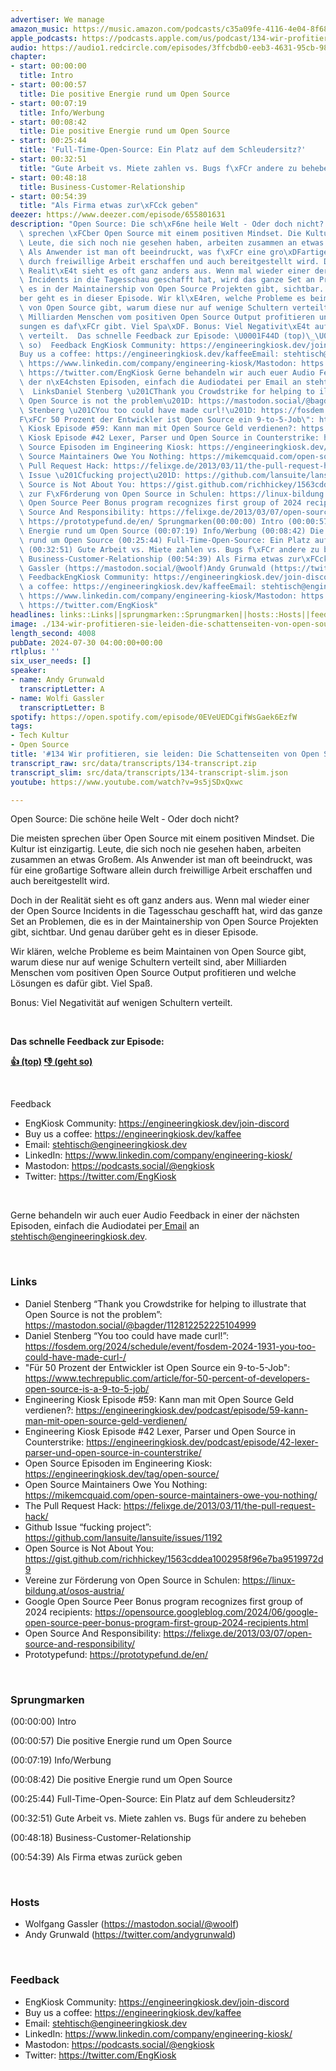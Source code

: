 ```yaml
---
advertiser: We manage
amazon_music: https://music.amazon.com/podcasts/c35a09fe-4116-4e04-8f68-77d61b112e46/episodes/2eb75bdb-8488-4ed3-9cda-8a5b66ba4ada/engineering-kiosk-134-wir-profitieren-sie-leiden-die-schattenseiten-von-open-source
apple_podcasts: https://podcasts.apple.com/us/podcast/134-wir-profitieren-sie-leiden-die-schattenseiten-von/id1603082924?i=1000663751171&uo=4
audio: https://audio1.redcircle.com/episodes/3ffcbdb0-eeb3-4631-95cb-98c854e42f7f/stream.mp3
chapter:
- start: 00:00:00
  title: Intro
- start: 00:00:57
  title: Die positive Energie rund um Open Source
- start: 00:07:19
  title: Info/Werbung
- start: 00:08:42
  title: Die positive Energie rund um Open Source
- start: 00:25:44
  title: 'Full-Time-Open-Source: Ein Platz auf dem Schleudersitz?'
- start: 00:32:51
  title: "Gute Arbeit vs. Miete zahlen vs. Bugs f\xFCr andere zu beheben"
- start: 00:48:18
  title: Business-Customer-Relationship
- start: 00:54:39
  title: "Als Firma etwas zur\xFCck geben"
deezer: https://www.deezer.com/episode/655801631
description: "Open Source: Die sch\xF6ne heile Welt - Oder doch nicht? Die meisten\
  \ sprechen \xFCber Open Source mit einem positiven Mindset. Die Kultur ist einzigartig.\
  \ Leute, die sich noch nie gesehen haben, arbeiten zusammen an etwas Gro\xDFem.\
  \ Als Anwender ist man oft beeindruckt, was f\xFCr eine gro\xDFartige Software allein\
  \ durch freiwillige Arbeit erschaffen und auch bereitgestellt wird. Doch in der\
  \ Realit\xE4t sieht es oft ganz anders aus. Wenn mal wieder einer der Open Source\
  \ Incidents in die Tagesschau geschafft hat, wird das ganze Set an Problemen, die\
  \ es in der Maintainership von Open Source Projekten gibt, sichtbar. Und genau dar\xFC\
  ber geht es in dieser Episode. Wir kl\xE4ren, welche Probleme es beim Maintainen\
  \ von Open Source gibt, warum diese nur auf wenige Schultern verteilt sind, aber\
  \ Milliarden Menschen vom positiven Open Source Output profitieren und welche L\xF6\
  sungen es daf\xFCr gibt. Viel Spa\xDF. Bonus: Viel Negativit\xE4t auf wenigen Schultern\
  \ verteilt.  Das schnelle Feedback zur Episode: \U0001F44D (top)\_\U0001F44E (geht\
  \ so)  Feedback EngKiosk Community: https://engineeringkiosk.dev/join-discord\_\
  Buy us a coffee: https://engineeringkiosk.dev/kaffeeEmail: stehtisch@engineeringkiosk.devLinkedIn:\
  \ https://www.linkedin.com/company/engineering-kiosk/Mastodon: https://podcasts.social/@engkioskTwitter:\
  \ https://twitter.com/EngKiosk Gerne behandeln wir auch euer Audio Feedback in einer\
  \ der n\xE4chsten Episoden, einfach die Audiodatei per Email an stehtisch@engineeringkiosk.dev.\
  \  LinksDaniel Stenberg \u201CThank you Crowdstrike for helping to illustrate that\
  \ Open Source is not the problem\u201D: https://mastodon.social/@bagder/112812252225104999Daniel\
  \ Stenberg \u201CYou too could have made curl!\u201D: https://fosdem.org/2024/schedule/event/fosdem-2024-1931-you-too-could-have-made-curl-/\"\
  F\xFCr 50 Prozent der Entwickler ist Open Source ein 9-to-5-Job\": https://www.techrepublic.com/article/for-50-percent-of-developers-open-source-is-a-9-to-5-job/Engineering\
  \ Kiosk Episode #59: Kann man mit Open Source Geld verdienen?: https://engineeringkiosk.dev/podcast/episode/59-kann-man-mit-open-source-geld-verdienen/Engineering\
  \ Kiosk Episode #42 Lexer, Parser und Open Source in Counterstrike: https://engineeringkiosk.dev/podcast/episode/42-lexer-parser-und-open-source-in-counterstrike/Open\
  \ Source Episoden im Engineering Kiosk: https://engineeringkiosk.dev/tag/open-source/Open\
  \ Source Maintainers Owe You Nothing: https://mikemcquaid.com/open-source-maintainers-owe-you-nothing/The\
  \ Pull Request Hack: https://felixge.de/2013/03/11/the-pull-request-hack/Github\
  \ Issue \u201Cfucking project\u201D: https://github.com/lansuite/lansuite/issues/1192Open\
  \ Source is Not About You: https://gist.github.com/richhickey/1563cddea1002958f96e7ba9519972d9Vereine\
  \ zur F\xF6rderung von Open Source in Schulen: https://linux-bildung.at/osos-austria/Google\
  \ Open Source Peer Bonus program recognizes first group of 2024 recipients: https://opensource.googleblog.com/2024/06/google-open-source-peer-bonus-program-first-group-2024-recipients.htmlOpen\
  \ Source And Responsibility: https://felixge.de/2013/03/07/open-source-and-responsibility/Prototypefund:\
  \ https://prototypefund.de/en/ Sprungmarken(00:00:00) Intro (00:00:57) Die positive\
  \ Energie rund um Open Source (00:07:19) Info/Werbung (00:08:42) Die positive Energie\
  \ rund um Open Source (00:25:44) Full-Time-Open-Source: Ein Platz auf dem Schleudersitz?\
  \ (00:32:51) Gute Arbeit vs. Miete zahlen vs. Bugs f\xFCr andere zu beheben (00:48:18)\
  \ Business-Customer-Relationship (00:54:39) Als Firma etwas zur\xFCck geben  HostsWolfgang\
  \ Gassler (https://mastodon.social/@woolf)Andy Grunwald (https://twitter.com/andygrunwald)\
  \ FeedbackEngKiosk Community: https://engineeringkiosk.dev/join-discord\_Buy us\
  \ a coffee: https://engineeringkiosk.dev/kaffeeEmail: stehtisch@engineeringkiosk.devLinkedIn:\
  \ https://www.linkedin.com/company/engineering-kiosk/Mastodon: https://podcasts.social/@engkioskTwitter:\
  \ https://twitter.com/EngKiosk"
headlines: links::Links||sprungmarken::Sprungmarken||hosts::Hosts||feedback::Feedback
image: ./134-wir-profitieren-sie-leiden-die-schattenseiten-von-open-source.jpg
length_second: 4008
pubDate: 2024-07-30 04:00:00+00:00
rtlplus: ''
six_user_needs: []
speaker:
- name: Andy Grunwald
  transcriptLetter: A
- name: Wolfi Gassler
  transcriptLetter: B
spotify: https://open.spotify.com/episode/0EVeUEDCgifWsGaek6EzfW
tags:
- Tech Kultur
- Open Source
title: '#134 Wir profitieren, sie leiden: Die Schattenseiten von Open Source'
transcript_raw: src/data/transcripts/134-transcript.zip
transcript_slim: src/data/transcripts/134-transcript-slim.json
youtube: https://www.youtube.com/watch?v=9s5jSDxQxwc

---
```

<p>Open Source: Die schöne heile Welt - Oder doch nicht?</p><p>Die meisten sprechen über Open Source mit einem positiven Mindset. Die Kultur ist einzigartig. Leute, die sich noch nie gesehen haben, arbeiten zusammen an etwas Großem. Als Anwender ist man oft beeindruckt, was für eine großartige Software allein durch freiwillige Arbeit erschaffen und auch bereitgestellt wird.</p><p>Doch in der Realität sieht es oft ganz anders aus. Wenn mal wieder einer der Open Source Incidents in die Tagesschau geschafft hat, wird das ganze Set an Problemen, die es in der Maintainership von Open Source Projekten gibt, sichtbar. Und genau darüber geht es in dieser Episode.</p><p>Wir klären, welche Probleme es beim Maintainen von Open Source gibt, warum diese nur auf wenige Schultern verteilt sind, aber Milliarden Menschen vom positiven Open Source Output profitieren und welche Lösungen es dafür gibt. Viel Spaß.</p><p>Bonus: Viel Negativität auf wenigen Schultern verteilt.</p><p><br></p><p><strong>Das schnelle Feedback zur Episode:</strong></p><p><a href="https://api.openpodcast.dev/feedback/134/upvote" rel="nofollow"><strong>👍 (top)</strong></a><strong> </strong><a href="https://api.openpodcast.dev/feedback/134/downvote" rel="nofollow"><strong>👎 (geht so)</strong></a></p><p><br></p><p>Feedback</p><ul><li>EngKiosk Community: <a href="https://engineeringkiosk.dev/join-discord">https://engineeringkiosk.dev/join-discord</a> </li><li>Buy us a coffee: <a href="https://engineeringkiosk.dev/kaffee">https://engineeringkiosk.dev/kaffee</a></li><li>Email: <a href="mailto:stehtisch@engineeringkiosk.dev" rel="nofollow">stehtisch@engineeringkiosk.dev</a></li><li>LinkedIn: <a href="https://www.linkedin.com/company/engineering-kiosk/" rel="nofollow">https://www.linkedin.com/company/engineering-kiosk/</a></li><li>Mastodon: <a href="https://podcasts.social/@engkiosk" rel="nofollow">https://podcasts.social/@engkiosk</a></li><li>Twitter: <a href="https://twitter.com/EngKiosk" rel="nofollow">https://twitter.com/EngKiosk</a></li></ul><p><br></p><p>Gerne behandeln wir auch euer Audio Feedback in einer der nächsten Episoden, einfach die Audiodatei per<a href="https://engineeringkiosk.dev/kontakt/"> Email</a> an <a href="mailto:stehtisch@engineeringkiosk.dev" rel="nofollow">stehtisch@engineeringkiosk.dev</a>.</p><p><br></p><h3 id="links">Links</h3><ul><li>Daniel Stenberg “Thank you Crowdstrike for helping to illustrate that Open Source is not the problem”: <a href="https://mastodon.social/@bagder/112812252225104999" rel="nofollow">https://mastodon.social/@bagder/112812252225104999</a></li><li>Daniel Stenberg “You too could have made curl!”: <a href="https://fosdem.org/2024/schedule/event/fosdem-2024-1931-you-too-could-have-made-curl-/" rel="nofollow">https://fosdem.org/2024/schedule/event/fosdem-2024-1931-you-too-could-have-made-curl-/</a></li><li>&#34;Für 50 Prozent der Entwickler ist Open Source ein 9-to-5-Job&#34;: <a href="https://www.techrepublic.com/article/for-50-percent-of-developers-open-source-is-a-9-to-5-job/" rel="nofollow">https://www.techrepublic.com/article/for-50-percent-of-developers-open-source-is-a-9-to-5-job/</a></li><li>Engineering Kiosk Episode #59: Kann man mit Open Source Geld verdienen?: <a href="https://engineeringkiosk.dev/podcast/episode/59-kann-man-mit-open-source-geld-verdienen/">https://engineeringkiosk.dev/podcast/episode/59-kann-man-mit-open-source-geld-verdienen/</a></li><li>Engineering Kiosk Episode #42 Lexer, Parser und Open Source in Counterstrike: <a href="https://engineeringkiosk.dev/podcast/episode/42-lexer-parser-und-open-source-in-counterstrike/">https://engineeringkiosk.dev/podcast/episode/42-lexer-parser-und-open-source-in-counterstrike/</a></li><li>Open Source Episoden im Engineering Kiosk: <a href="https://engineeringkiosk.dev/tag/open-source/">https://engineeringkiosk.dev/tag/open-source/</a></li><li>Open Source Maintainers Owe You Nothing: <a href="https://mikemcquaid.com/open-source-maintainers-owe-you-nothing/" rel="nofollow">https://mikemcquaid.com/open-source-maintainers-owe-you-nothing/</a></li><li>The Pull Request Hack: <a href="https://felixge.de/2013/03/11/the-pull-request-hack/" rel="nofollow">https://felixge.de/2013/03/11/the-pull-request-hack/</a></li><li>Github Issue “fucking project”: <a href="https://github.com/lansuite/lansuite/issues/1192" rel="nofollow">https://github.com/lansuite/lansuite/issues/1192</a></li><li>Open Source is Not About You: <a href="https://gist.github.com/richhickey/1563cddea1002958f96e7ba9519972d9" rel="nofollow">https://gist.github.com/richhickey/1563cddea1002958f96e7ba9519972d9</a></li><li>Vereine zur Förderung von Open Source in Schulen: <a href="https://linux-bildung.at/osos-austria/" rel="nofollow">https://linux-bildung.at/osos-austria/</a></li><li>Google Open Source Peer Bonus program recognizes first group of 2024 recipients: <a href="https://opensource.googleblog.com/2024/06/google-open-source-peer-bonus-program-first-group-2024-recipients.html" rel="nofollow">https://opensource.googleblog.com/2024/06/google-open-source-peer-bonus-program-first-group-2024-recipients.html</a></li><li>Open Source And Responsibility: <a href="https://felixge.de/2013/03/07/open-source-and-responsibility/" rel="nofollow">https://felixge.de/2013/03/07/open-source-and-responsibility/</a></li><li>Prototypefund: <a href="https://prototypefund.de/en/" rel="nofollow">https://prototypefund.de/en/</a></li></ul><p><br></p><h3 id="sprungmarken">Sprungmarken</h3><p>(00:00:00) Intro</p><p>(00:00:57) Die positive Energie rund um Open Source</p><p>(00:07:19) Info/Werbung</p><p>(00:08:42) Die positive Energie rund um Open Source</p><p>(00:25:44) Full-Time-Open-Source: Ein Platz auf dem Schleudersitz?</p><p>(00:32:51) Gute Arbeit vs. Miete zahlen vs. Bugs für andere zu beheben</p><p>(00:48:18) Business-Customer-Relationship</p><p>(00:54:39) Als Firma etwas zurück geben</p><p><br></p><h3 id="hosts">Hosts</h3><ul><li>Wolfgang Gassler (<a href="https://mastodon.social/@woolf" rel="nofollow">https://mastodon.social/@woolf</a>)</li><li>Andy Grunwald (<a href="https://twitter.com/andygrunwald" rel="nofollow">https://twitter.com/andygrunwald</a>)</li></ul><p><br></p><h3 id="feedback">Feedback</h3><ul><li>EngKiosk Community: <a href="https://engineeringkiosk.dev/join-discord">https://engineeringkiosk.dev/join-discord</a> </li><li>Buy us a coffee: <a href="https://engineeringkiosk.dev/kaffee">https://engineeringkiosk.dev/kaffee</a></li><li>Email: <a href="mailto:stehtisch@engineeringkiosk.dev" rel="nofollow">stehtisch@engineeringkiosk.dev</a></li><li>LinkedIn: <a href="https://www.linkedin.com/company/engineering-kiosk/" rel="nofollow">https://www.linkedin.com/company/engineering-kiosk/</a></li><li>Mastodon: <a href="https://podcasts.social/@engkiosk" rel="nofollow">https://podcasts.social/@engkiosk</a></li><li>Twitter: <a href="https://twitter.com/EngKiosk" rel="nofollow">https://twitter.com/EngKiosk</a></li></ul>
